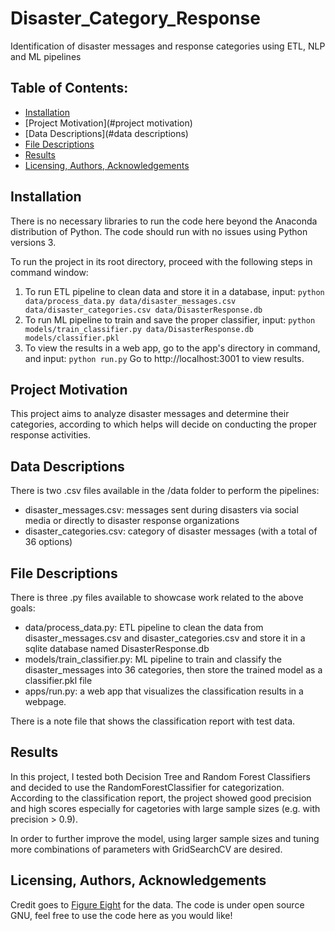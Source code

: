 # Disaster_Category_Response
Identification of disaster messages and response categories using ETL, NLP and ML pipelines

## Table of Contents:
- [Installation](#installation)
- [Project Motivation](#project motivation)
- [Data Descriptions](#data descriptions)
- [File Descriptions](#heading-4)
- [Results](#heading-5)
- [Licensing, Authors, Acknowledgements](#heading-6)

## Installation
There is no necessary libraries to run the code here beyond the Anaconda distribution of Python. The code should run with no issues using Python versions 3.

To run the project in its root directory, proceed with the following steps in command window: 
1. To run ETL pipeline to clean data and store it in a database, input:
  `python data/process_data.py data/disaster_messages.csv data/disaster_categories.csv data/DisasterResponse.db`
2. To run ML pipeline to train and save the proper classifier, input:
  `python models/train_classifier.py data/DisasterResponse.db models/classifier.pkl`
3. To view the results in a web app, go to the app's directory in command, and input:
  `python run.py`
  Go to http://localhost:3001 to view results.

## Project Motivation
This project aims to analyze disaster messages and determine their categories, according to which helps will decide on conducting the proper response activities.

## Data Descriptions
There is two .csv files available in the /data folder to perform the pipelines:
- disaster_messages.csv: messages sent during disasters via social media or directly to disaster response organizations
- disaster_categories.csv: category of disaster messages (with a total of 36 options)

## File Descriptions
There is three .py files available to showcase work related to the above goals:
- data/process_data.py: ETL pipeline to clean the data from disaster_messages.csv and disaster_categories.csv and store it in a sqlite database named DisasterResponse.db
- models/train_classifier.py: ML pipeline to train and classify the disaster_messages into 36 categories, then store the trained model as a classifier.pkl file
- apps/run.py: a web app that visualizes the classification results in a webpage.

There is a note file that shows the classification report with test data.

## Results
In this project, I tested both Decision Tree and Random Forest Classifiers and decided to use the RandomForestClassifier for categorization. According to the classification report, the project showed good precision and high scores especially for cagetories with large sample sizes (e.g. with precision > 0.9).

In order to further improve the model, using larger sample sizes and tuning more combinations of parameters with GridSearchCV are desired.

## Licensing, Authors, Acknowledgements
Credit goes to [Figure Eight](https://appen.com/) for the data. The code is under open source GNU, feel free to use the code here as you would like!

